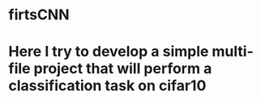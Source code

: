 # firtsCNN
# Here I try to develop a simple multi-file project that will perform a classification task on cifar10
